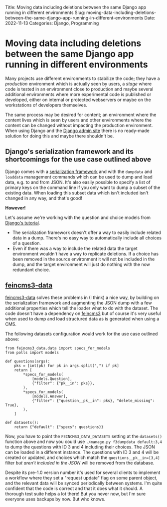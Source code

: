 Title: Moving data including deletions between the same Django app running in different environments
Slug: moving-data-including-deletions-between-the-same-django-app-running-in-different-environments
Date: 2022-11-13
Categories: Django, Programming

# Moving data including deletions between the same Django app running in different environments

Many projects use different environments to stabilize the code; they have a _production_ environment which is actually seen by users, a _stage_ where code is tested in an environment close to production and maybe several additional environments where more experimental code is published or developed, either on internal or protected webservers or maybe on the workstations of developers themselves.

The same process may be desired for content; an environment where the content lives which is seen by users and other environments where the content can be changed without impacting the production environment. When using Django and the [Django admin site](https://docs.djangoproject.com/en/4.1/ref/contrib/admin/) there is no ready-made solution for doing this and maybe there shouldn't be.

## Django's serialization framework and its shortcomings for the use case outlined above

Django comes with a [serialization framework](https://docs.djangoproject.com/en/4.1/topics/serialization/) and with the `dumpdata` and `loaddata` management commands which can be used to dump and load data, e.g. to and from JSON. It's also easily possible to specify a list of primary keys on the command line if you only want to dump a subset of the existing data. When loading this subset data which isn't included isn't changed in any way, and that's good!

**However!**

Let's assume we're working with the question and choice models from [Django's tutorial](https://docs.djangoproject.com/en/4.1/intro/tutorial02/#creating-models).

- The serialization framework doesn't offer a way to easily include related data in a dump. There's no easy way to automatically include all choices of a question.
- Even if there was a way to include the related data the target environment wouldn't have a way to replicate deletions. If a choice has been removed in the source environment it will not be included in the dump, and the target environment will just do nothing with the now redundant choice.

## [feincms3-data](https://github.com/matthiask/feincms3-data/)

[feincms3-data](https://github.com/matthiask/feincms3-data/) solves these problems in (I think) a nice way, by building on the serialization framework and augmenting the JSON dump with a few additional properties which tell the loader what to do with the dataset. The code doesn't have a dependency on [feincms3](https://feincms3.readthedocs.io/) but of course it's very useful when used to dump and load structured data as is generated when using a CMS.

The following datasets configuration would work for the use case outlined above:

    from feincms3_data.data import specs_for_models
    from polls import models

    def questions(args):
        pks = [int(pk) for pk in args.split(",") if pk]
        return [
            *specs_for_models(
                [models.Question],
                {"filter": {"pk__in": pks}},
            ),
            *specs_for_models(
                [models.Answer],
                {"filter": {"question__pk__in": pks}, "delete_missing": True},
            ),
        ]

    def datasets():
        return {"default": {"specs": questions}}

Now, you have to point the `FEINCMS3_DATA_DATASETS` setting at the `datasets()` function above and now you could use `./manage.py f3dumpdata default:3,4` to dump the questions with ID 3 and 4 including their choices. The JSON can be loaded in a different instance. The questions with ID 3 and 4 will be created or updated, and choices which match the `questions__pk__in=[3,4]` filter _but aren't included in the JSON_ will be removed from the database.

Despite its pre-1.0 version number it's used for several clients to implement a workflow where they set a "request update" flag on some parent object, and the relevant data will be synced periodically between systems. I'm quite confident that the code is correct and that it does what it should. A thorough test suite helps a lot there! But you never now, but I'm sure everyone uses backups by now. But who knows.
